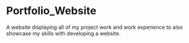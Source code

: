 # Portfolio_Website
A website displaying all of my project work and work experience to also showcase my skills with developing a website.
